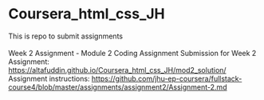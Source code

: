# Coursera_html_css_JH
This is repo to submit assignments<br><br>
  <sr>Week 2 Assignment - </sr>Module 2 Coding Assignment
  Submission for Week 2 Assignment: https://altafuddin.github.io/Coursera_html_css_JH/mod2_solution/<br>
  Assignment instructions: https://github.com/jhu-ep-coursera/fullstack-course4/blob/master/assignments/assignment2/Assignment-2.md<br><br>

